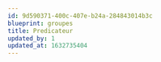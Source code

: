 ```yaml
---
id: 9d590371-400c-407e-b24a-284843014b3c
blueprint: groupes
title: Predicateur
updated_by: 1
updated_at: 1632735404
---
```

